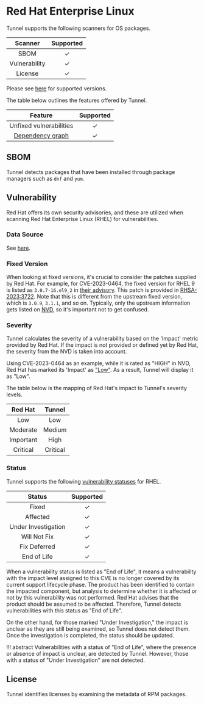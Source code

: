 # Red Hat Enterprise Linux

Tunnel supports the following scanners for OS packages.

|    Scanner    | Supported |
| :-----------: | :-------: |
|     SBOM      |     ✓     |
| Vulnerability |     ✓     |
|    License    |     ✓     |

Please see [here](index.md#supported-os) for supported versions.

The table below outlines the features offered by Tunnel.

|               Feature                | Supported |
| :----------------------------------: | :-------: |
|       Unfixed vulnerabilities        |     ✓     |
| [Dependency graph][dependency-graph] |     ✓     |

## SBOM

Tunnel detects packages that have been installed through package managers such as `dnf` and `yum`.

## Vulnerability

Red Hat offers its own security advisories, and these are utilized when scanning Red Hat Enterprise Linux (RHEL) for vulnerabilities.

### Data Source

See [here](../../scanner/vulnerability.md#data-sources).

### Fixed Version

When looking at fixed versions, it's crucial to consider the patches supplied by Red Hat.
For example, for CVE-2023-0464, the fixed version for RHEL 9 is listed as `3.0.7-16.el9_2` in [their advisory][CVE-2023-0464].
This patch is provided in [RHSA-2023:3722].
Note that this is different from the upstream fixed version, which is `3.0.9`, `3.1.1`, and so on.
Typically, only the upstream information gets listed on [NVD], so it's important not to get confused.

### Severity

Tunnel calculates the severity of a vulnerability based on the 'Impact' metric provided by Red Hat.
If the impact is not provided or defined yet by Red Hat, the severity from the NVD is taken into account.

Using CVE-2023-0464 as an example, while it is rated as "HIGH" in NVD, Red Hat has marked its 'Impact' as ["Low"][CVE-2023-0464].
As a result, Tunnel will display it as "Low".

The table below is the mapping of Red Hat's impact to Tunnel's severity levels.

|  Red Hat  |  Tunnel  |
| :-------: | :------: |
|    Low    |   Low    |
| Moderate  |  Medium  |
| Important |   High   |
| Critical  | Critical |

### Status

Tunnel supports the following [vulnerability statuses] for RHEL.

|       Status        | Supported |
| :-----------------: | :-------: |
|        Fixed        |     ✓     |
|      Affected       |     ✓     |
| Under Investigation |     ✓     |
|    Will Not Fix     |     ✓     |
|    Fix Deferred     |     ✓     |
|     End of Life     |     ✓     |

When a vulnerability status is listed as "End of Life", it means a vulnerability with the impact level assigned to this CVE is no longer covered by its current support lifecycle phase.
The product has been identified to contain the impacted component, but analysis to determine whether it is affected or not by this vulnerability was not performed.
Red Hat advises that the product should be assumed to be affected.
Therefore, Tunnel detects vulnerabilities with this status as "End of Life".

On the other hand, for those marked "Under Investigation," the impact is unclear as they are still being examined, so Tunnel does not detect them. Once the investigation is completed, the status should be updated.

!!! abstract
Vulnerabilities with a status of "End of Life", where the presence or absence of impact is unclear, are detected by Tunnel. However, those with a status of "Under Investigation" are not detected.

## License

Tunnel identifies licenses by examining the metadata of RPM packages.

[dependency-graph]: ../../configuration/reporting.md#show-origins-of-vulnerable-dependencies
[oval]: https://www.redhat.com/security/data/oval/v2/
[api]: https://www.redhat.com/security/data/metrics/
[CVE-2023-0464]: https://access.redhat.com/security/cve/cve-2023-0464
[RHSA-2023:3722]: https://access.redhat.com/errata/RHSA-2023:3722
[NVD]: https://nvd.nist.gov/vuln/detail/CVE-2023-0464
[vulnerability statuses]: ../../configuration/filtering.md#by-status
